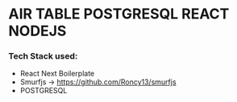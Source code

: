 # AIR TABLE POSTGRESQL REACT NODEJS

### Tech Stack used:

- React Next Boilerplate
- Smurfjs -> https://github.com/Roncy13/smurfjs
- POSTGRESQL
